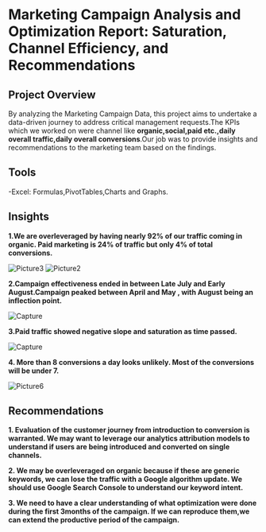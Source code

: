 # Marketing Campaign Analysis and Optimization Report: Saturation, Channel Efficiency, and Recommendations

## Project Overview
By analyzing the Marketing Campaign Data, this project aims to undertake a data-driven journey to address critical management requests.The KPIs which we worked on were channel like **organic,social,paid etc.,daily overall traffic,daily overall conversions**.Our job was to provide insights and recommendations to the marketing team based on the findings.

## Tools

-Excel: Formulas,PivotTables,Charts and Graphs.

## Insights

**1.We are overleveraged by having nearly 92% of our traffic coming in organic. Paid marketing is 24% of traffic but only 4% of total conversions.**

![Picture3](https://github.com/freudeg0/PortfolioProject-MarketingAnalysis/assets/93113869/16af127c-850b-4452-8471-e9c02db1aea7)
![Picture2](https://github.com/freudeg0/PortfolioProject-MarketingAnalysis/assets/93113869/323f8dc6-36df-4cdf-b0de-3ca7fde25cc8)

**2.Campaign effectiveness ended in between Late July and Early August.Campaign peaked between April and May , with August being an inflection point.**

![Capture](https://github.com/freudeg0/PortfolioProject-MarketingAnalysis/assets/93113869/47037890-4919-4d1d-8c91-231824779d4a)

**3.Paid traffic showed negative slope and saturation as time passed.**

![Capture](https://github.com/freudeg0/PortfolioProject-MarketingAnalysis/assets/93113869/e679b1d0-6a94-4ac2-bd5d-75beadc25a23)

**4. More than 8 conversions a day looks unlikely. Most of the conversions will be under 7.**

![Picture6](https://github.com/freudeg0/PortfolioProject-MarketingAnalysis/assets/93113869/715aff90-3f49-4904-b32c-0e5984660f07)

## Recommendations

**1. Evaluation of the customer journey from introduction to conversion is warranted. We may want to leverage our analytics attribution models to understand if users are being introduced and converted on single channels.**

**2. We may be overleveraged on organic because if these are generic keywords, we can lose the traffic with a Google algorithm update. We should use Google Search Console to understand our keyword intent.**

**3. We need to have a clear understanding of what optimization were done during the first 3months of the campaign. If we can reproduce them,we can extend the productive period of the campaign.**

















